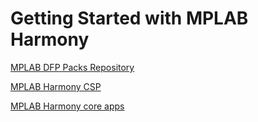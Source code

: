 # Getting Started with MPLAB Harmony

[MPLAB DFP Packs Repository](https://packs.download.microchip.com/)

[MPLAB Harmony CSP](https://github.com/Microchip-MPLAB-Harmony/csp)

[MPLAB Harmony core apps](https://github.com/Microchip-MPLAB-Harmony/core_apps_sam_9x7)
